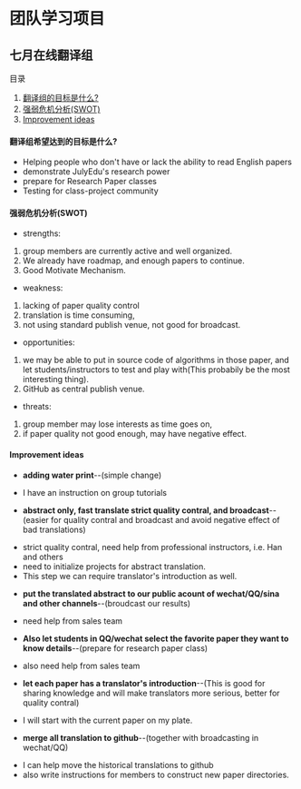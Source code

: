 # 团队学习项目

## 七月在线翻译组
  目录
 1. [翻译组的目标是什么?](#翻译组希望达到的目标是什么)
 2. [强弱危机分析(SWOT)](#强弱危机分析SWOT)
 3. [Improvement ideas](#improvement-ideas)

#### 翻译组希望达到的目标是什么?
 * Helping people who don't have or lack the ability to read English papers
 * demonstrate JulyEdu's research power
 * prepare for Research Paper classes
 * Testing for class-project community
 
#### 强弱危机分析(SWOT)
* strengths: 
 1. group members are currently active and well organized. 
 2. We already have roadmap, and enough papers to continue. 
 3. Good Motivate Mechanism.
* weakness: 
 1. lacking of paper quality control
 2. translation is time consuming, 
 3. not using standard publish venue, not good for broadcast. 
* opportunities: 
 1. we may be able to put in source code of algorithms in those paper, and let students/instructors to test and play with(This probabily be the most interesting thing). 
 2. GitHub as central publish venue.
* threats: 
 1. group member may lose interests as time goes on, 
 2. if paper quality not good enough, may have negative effect.

#### Improvement ideas
 * **adding water print**--(simple change)
  - I have an instruction on group tutorials
 * **abstract only, fast translate strict quality contral, and broadcast**--(easier for quality contral and broadcast and avoid negative effect of bad translations)
  - strict quality contral, need help from professional instructors, i.e. Han and others
  - need to initialize projects for abstract translation.
  - This step we can require translator's introduction as well.
 * **put the translated abstract to our public acount of wechat/QQ/sina and other channels**--(broudcast our results)
  - need help from sales team
 * **Also let students in QQ/wechat select the favorite paper they want to know details**--(prepare for research paper class)
  - also need help from sales team
 * **let each paper has a translator's introduction**--(This is good for sharing knowledge and will make translators more serious, better for quality contral)
  - I will start with the current paper on my plate.
 * **merge all translation to github**--(together with broadcasting in wechat/QQ)
  - I can help move the historical translations to github
  - also write instructions for members to construct new paper directories.
